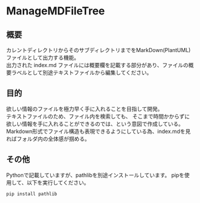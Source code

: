 # ManageMDFileTree

## 概要
カレントディレクトリからそのサブディレクトリまでをMarkDown(PlantUML)ファイルとして出力する機能。<br>
出力された index.md ファイルには概要欄を記載する部分があり、ファイルの概要ラベルとして別途テキストファイルから編集してください。

## 目的
欲しい情報のファイルを極力早く手に入れることを目指して開発。<br>
テキストファイルのため、ファイル内を検索しても、
そこまで時間かからずに欲しい情報を手に入れることができるのでは、という意図で作成している。<br>
Markdown形式でファイル構造も表現できるようにしている為、index.mdを見ればフォルダ内の全体感が掴める。

## その他
Pythonで記載していますが、pathlibを別途インストールしています。
pipを使用して、以下を実行してください。
```
pip install pathlib
```
